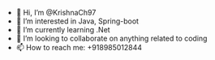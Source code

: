- 👋 Hi, I’m @KrishnaCh97
- 👀 I’m interested in Java, Spring-boot
- 🌱 I’m currently learning .Net
- 💞️ I’m looking to collaborate on anything related to coding
- 📫 How to reach me: +918985012844

<!---
KrishnaCh97/KrishnaCh97 is a ✨ special ✨ repository because its `README.md` (this file) appears on your GitHub profile.
You can click the Preview link to take a look at your changes.
--->
